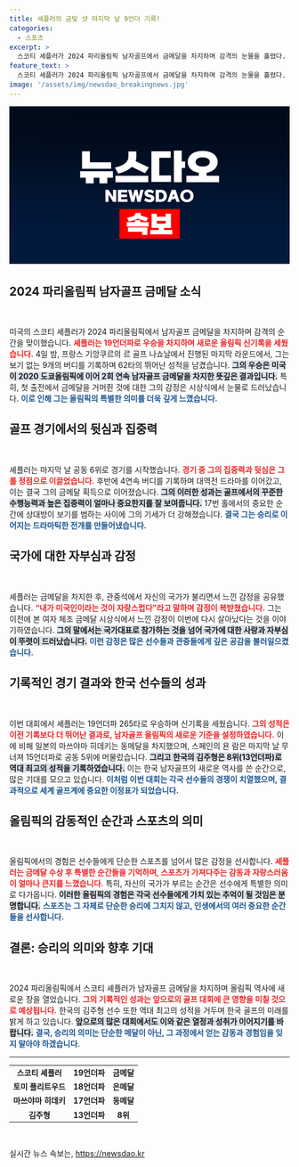 ```yaml
---
title: 셰플러의 금빛 샷 마지막 날 9언더 기록!
categories:
  - 스포츠
excerpt: >
  스코티 셰플러가 2024 파리올림픽 남자골프에서 금메달을 차지하며 감격의 눈물을 흘렸다. 19언더파로 올림픽 신기록을 세운 그는 국가를 부르는 경험은 특별했다며 감동을 나타냈다.
feature_text: >
  스코티 셰플러가 2024 파리올림픽 남자골프에서 금메달을 차지하며 감격의 눈물을 흘렸다. 19언더파로 올림픽 신기록을 세운 그는 국가를 부르는 경험은 특별했다며 감동을 나타냈다.
image: '/assets/img/newsdao_breakingnews.jpg'
---
```


<p><img src="/assets/img/newsdao_breakingnews.jpg" alt="ontimetimes 속보" /></p>

<h2 data-ke-size="size26">2024 파리올림픽 남자골프 금메달 소식</h2>

<p data-ke-size="size16">&nbsp;</p>

<p>미국의 스코티 셰플러가 2024 파리올림픽에서 남자골프 금메달을 차지하며 감격의 순간을 맞이했습니다. <b><span style="color: #ee2323;">셰플러는 19언더파로 우승을 차지하며 새로운 올림픽 신기록을 세웠습니다.</span></b> 4일 밤, 프랑스 기앙쿠르의 르 골프 나쇼날에서 진행된 마지막 라운드에서, 그는 보기 없는 9개의 버디를 기록하며 62타의 뛰어난 성적을 남겼습니다. <b><span style="background-color: #21538527;">그의 우승은 미국이 2020 도쿄올림픽에 이어 2회 연속 남자골프 금메달을 차지한 뜻깊은 결과입니다.</span></b> 특히, 첫 출전에서 금메달을 거머쥔 것에 대한 그의 감정은 시상식에서 눈물로 드러났습니다. <b><span style="color: #1a5490;">이로 인해 그는 올림픽의 특별한 의미를 더욱 깊게 느꼈습니다.</span></b></p>

<h2 data-ke-size="size26">골프 경기에서의 뒷심과 집중력</h2>

<p data-ke-size="size16">&nbsp;</p>

<p>셰플러는 마지막 날 공동 6위로 경기를 시작했습니다. <b><span style="color: #ee2323;">경기 중 그의 집중력과 뒷심은 그를 정점으로 이끌었습니다.</span></b> 후반에 4연속 버디를 기록하며 대역전 드라마를 이어갔고, 이는 결국 그의 금메달 획득으로 이어졌습니다. <b><span style="background-color: #21538527;">그의 이러한 성과는 골프에서의 꾸준한 수행능력과 높은 집중력이 얼마나 중요한지를 잘 보여줍니다.</span></b> 17번 홀에서의 중요한 순간에 상대방이 보기를 범하는 사이에 그의 기세가 더 강해졌습니다. <b><span style="color: #1a5490;">결국 그는 승리로 이어지는 드라마틱한 전개를 만들어냈습니다.</span></b></p>

<h2 data-ke-size="size26">국가에 대한 자부심과 감정</h2>

<p data-ke-size="size16">&nbsp;</p>

<p>셰플러는 금메달을 차지한 후, 관중석에서 자신의 국가가 불리면서 느낀 감정을 공유했습니다. <b><span style="color: #ee2323;">“내가 미국인이라는 것이 자랑스럽다”라고 말하며 감정이 복받쳤습니다.</span></b> 그는 이전에 본 여자 체조 금메달 시상식에서 느낀 감정이 이번에 다시 살아났다는 것을 이야기하였습니다. <b><span style="background-color: #21538527;">그의 말에서는 국가대표로 참가하는 것을 넘어 국가에 대한 사랑과 자부심이 뚜렷이 드러났습니다.</span></b> <b><span style="color: #1a5490;">이런 감정은 많은 선수들과 관중들에게 깊은 공감을 불러일으켰습니다.</span></b></p>

<h2 data-ke-size="size26">기록적인 경기 결과와 한국 선수들의 성과</h2>

<p data-ke-size="size16">&nbsp;</p>

<p>이번 대회에서 셰플러는 19언더파 265타로 우승하며 신기록을 세웠습니다. <b><span style="color: #ee2323;">그의 성적은 이전 기록보다 더 뛰어난 결과로, 남자골프 올림픽의 새로운 기준을 설정하였습니다.</span></b> 이에 비해 일본의 마쓰야마 히데키는 동메달을 차지했으며, 스페인의 욘 람은 마지막 날 무너져 15언더파로 공동 5위에 머물렀습니다. <b><span style="background-color: #21538527;">그리고 한국의 김주형은 8위(13언더파)로 역대 최고의 성적을 기록하였습니다.</span></b>  이는 한국 남자골프의 새로운 역사를 쓴 순간으로, 많은 기대를 모으고 있습니다. <b><span style="color: #1a5490;">이처럼 이번 대회는 각국 선수들의 경쟁이 치열했으며, 결과적으로 세계 골프계에 중요한 이정표가 되었습니다.</span></b></p>

<h2 data-ke-size="size26">올림픽의 감동적인 순간과 스포츠의 의미</h2>

<p data-ke-size="size16">&nbsp;</p>

<p>올림픽에서의 경험은 선수들에게 단순한 스포츠를 넘어서 많은 감정을 선사합니다. <b><span style="color: #ee2323;">셰플러는 금메달 수상 후 특별한 순간들을 기억하며, 스포츠가 가져다주는 감동과 자랑스러움이 얼마나 큰지를 느꼈습니다.</span></b> 특히, 자신의 국가가 부르는 순간은 선수에게 특별한 의미로 다가옵니다. <b><span style="background-color: #21538527;">이러한 올림픽의 경험은 각국 선수들에게 가치 있는 추억이 될 것임은 분명합니다.</span></b> <b><span style="color: #1a5490;">스포츠는 그 자체로 단순한 승리에 그치지 않고, 인생에서의 여러 중요한 순간들을 선사합니다.</span></b></p>

<h2 data-ke-size="size26">결론: 승리의 의미와 향후 기대</h2>

<p data-ke-size="size16">&nbsp;</p>

<p>2024 파리올림픽에서 스코티 셰플러가 남자골프 금메달을 차지하며 올림픽 역사에 새로운 장을 열었습니다. <b><span style="color: #ee2323;">그의 기록적인 성과는 앞으로의 골프 대회에 큰 영향을 미칠 것으로 예상됩니다.</span></b> 한국의 김주형 선수 또한 역대 최고의 성적을 거두며 한국 골프의 미래를 밝게 하고 있습니다. <b><span style="background-color: #21538527;">앞으로의 많은 대회에서도 이와 같은 열정과 성취가 이어지기를 바랍니다.</span></b> <b><span style="color: #1a5490;">결국, 승리의 의미는 단순한 메달이 아닌, 그 과정에서 얻는 감동과 경험임을 잊지 말아야 하겠습니다.</span></b> </p>

<hr>

<table style="width: 100%; border-collapse: collapse;">
    <tr>
        <td style="text-align: center; height: 17px;"><b>스코티 셰플러</b></td>
        <td style="text-align: center; height: 17px;"><b>19언더파</b></td>
        <td style="text-align: center; height: 17px;"><b>금메달</b></td>
    </tr>
    <tr>
        <td style="text-align: center; height: 17px;"><b>토미 플리트우드</b></td>
        <td style="text-align: center; height: 17px;"><b>18언더파</b></td>
        <td style="text-align: center; height: 17px;"><b>은메달</b></td>
    </tr>
    <tr>
        <td style="text-align: center; height: 17px;"><b>마쓰야마 히데키</b></td>
        <td style="text-align: center; height: 17px;"><b>17언더파</b></td>
        <td style="text-align: center; height: 17px;"><b>동메달</b></td>
    </tr>
    <tr>
        <td style="text-align: center; height: 17px;"><b>김주형</b></td>
        <td style="text-align: center; height: 17px;"><b>13언더파</b></td>
        <td style="text-align: center; height: 17px;"><b>8위</b></td>
    </tr>
</table>

<p data-ke-size="size16">&nbsp;</p>
실시간 뉴스 속보는, <a href="https://newsdao.kr" rel="dofollow">https://newsdao.kr</a>


